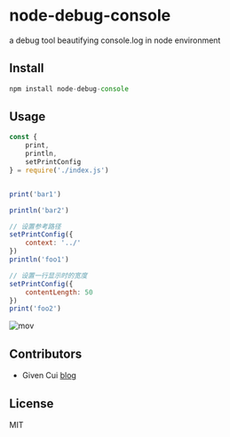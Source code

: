 # node-debug-console
a debug tool beautifying console.log in node environment

## Install
```js
npm install node-debug-console

```

## Usage
```js
const {
    print,
    println,
    setPrintConfig
} = require('./index.js') 


print('bar1')

println('bar2')

// 设置参考路径
setPrintConfig({
    context: '../'
})
println('foo1')

// 设置一行显示时的宽度
setPrintConfig({
    contentLength: 50
})
print('foo2')
```
![mov](http://img.givencui.com/2021-04-20-%E6%BC%94%E7%A4%BA%E8%A7%86%E9%A2%91.gif)

## Contributors
- Given Cui [blog](http://givencui.com)

## License
MIT